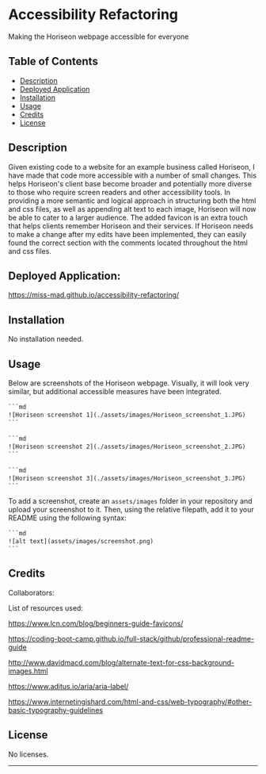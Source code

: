 # Accessibility Refactoring
Making the Horiseon webpage accessible for everyone

## Table of Contents

- [Description](#description)
- [Deployed Application](#deployed-application)
- [Installation](#installation)
- [Usage](#usage)
- [Credits](#credits)
- [License](#license)

## Description

Given existing code to a website for an example business called Horiseon, I have made that code more accessible with a number of small changes. This helps Horiseon's client base become broader and potentially more diverse to those who require screen readers and other accessibility tools. In providing a more semantic and logical approach in structuring both the html and css files, as well as appending alt text to each image, Horiseon will now be able to cater to a larger audience. The added favicon is an extra touch that helps clients remember Horiseon and their services. If Horiseon needs to make a change after my edits have been implemented, they can easily found the correct section with the comments located throughout the html and css files.

## Deployed Application:

https://miss-mad.github.io/accessibility-refactoring/

## Installation

No installation needed.

## Usage

Below are screenshots of the Horiseon webpage. Visually, it will look very similar, but additional accessible measures have been integrated.

    ```md
    ![Horiseon screenshot 1](./assets/images/Horiseon_screenshot_1.JPG)
    ```

    ```md
    ![Horiseon screenshot 2](./assets/images/Horiseon_screenshot_2.JPG)
    ```

    ```md
    ![Horiseon screenshot 3](./assets/images/Horiseon_screenshot_3.JPG)
    ```

To add a screenshot, create an `assets/images` folder in your repository and upload your screenshot to it. Then, using the relative filepath, add it to your README using the following syntax:

    ```md
    ![alt text](assets/images/screenshot.png)
    ```

## Credits

Collaborators:


List of resources used:

https://www.lcn.com/blog/beginners-guide-favicons/

https://coding-boot-camp.github.io/full-stack/github/professional-readme-guide

http://www.davidmacd.com/blog/alternate-text-for-css-background-images.html

https://www.aditus.io/aria/aria-label/

https://www.internetingishard.com/html-and-css/web-typography/#other-basic-typography-guidelines

## License

No licenses.

---